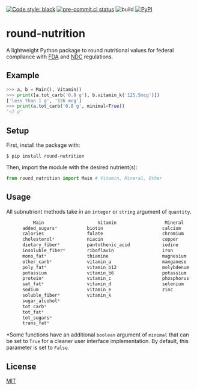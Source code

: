[![Code style: black](https://img.shields.io/badge/code%20style-black-000000.svg)](https://github.com/psf/black)
[![pre-commit.ci status](https://results.pre-commit.ci/badge/github/hdadhich01/round-nutrition/main.svg)](https://results.pre-commit.ci/latest/github/hdadhich01/round-nutrition/main)
![build](https://github.com/hdadhich01/round-nutrition/actions/workflows/build.yml/badge.svg)
[![PyPI](https://img.shields.io/pypi/v/round-nutrition)](https://pypi.org/project/round-nutrition/)

# round-nutrition
A lightweight Python package to round nutritional values for federal compliance with [FDA](https://www.fda.gov/) and [NDC](https://www.usdairy.com/about-us/national-dairy-council) regulations.
## Example
```py
>>> a, b = Main(), Vitamin()
>>> print([a.tot_carb('0.8 g'), b.vitamin_k('125.5mcg')])
['less than 1 g', '126 mcg']
>>> print(a.tot_carb('0.8 g', minimal=True))
'<1 g'
```

## Setup
First, install the package with:
```shell
$ pip install round-nutrition
```
Then, import the module with the desired nutrient(s):
```py
from round_nutrition import Main # Vitamin, Mineral, Other
```

## Usage
All subnutrient methods take in an `integer` or `string` argument of `quantity`.
```js
          Main                    Vitamin                  Mineral                  Other
      added_sugars*           biotin                      calcium                  choline
      calories                folate                      chromium
      cholesterol*            niacin                      copper
      dietary_fiber*          pantothenic_acid            iodine
      insoluble_fiber*        riboflavin                  iron
      mono_fat*               thiamine                    magnesium
      other_carb*             vitamin_a                   manganese
      poly_fat*               vitamin_b12                 molybdenum
      potassium               vitamin_b6                  potassium
      protein*                vitamin_c                   phosphorus
      sat_fat*                vitamin_d                   selenium
      sodium                  vitamin_e                   zinc
      soluble_fiber*          vitamin_k
      sugar_alcohol*
      tot_carb*
      tot_fat*
      tot_sugars*
      trans_fat*
```
*Some functions have an additional `boolean` argument of `minimal` that can be set to `True` for a cleaner user interface implementation. By default, this parameter is set to `False`.

## License
[MIT](https://github.com/hdadhich01/round-nutrition/blob/main/LICENSE)